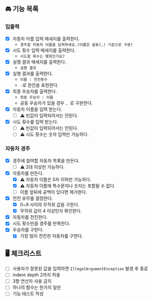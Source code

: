 ## 🚘 기능 목록

### 입출력

- [x] 자동차 이름 입력 메세지를 출력한다.
    - `경주할 자동차 이름을 입력하세요.(이름은 쉼표(,) 기준으로 구분)`
- [x] 시도 횟수 입력 메세지를 출력한다.
    - `시도할 회수는 몇회인가요?`
- [x] 실행 결과 메세지를 출력한다.
    - `실행 결과`
- [x] 실행 결과를 출력한다.
    - `이름 : 전진횟수`
    - `-`로 한칸을 포현한다.
- [x] 최종 우승자를 출력한다.
    - `최종 우승자 : 이름`
    - 공동 우승자가 있을 경우 `, `로 구분한다.
- [x] 자동차 이름을 입력 받는다.
    - [ ] ⚠️ 빈값이 입력되어서는 안된다.
- [x] 시도 횟수를 입력 받는다.
    - [ ] ⚠️ 빈값이 입력되어서는 안된다.
    - [ ] ⚠️ 시도 횟수는 숫자 입력만 가능하다.

### 자동차 경주

- [x] 경주에 참여할 자동차 목록을 만든다.
    - [ ] ⚠️ 2대 이상만 가능하다.
- [x] 자동차를 만든다.
    - [x] ⚠️ 자동차 이름은 5자 이하만 가능하다.
    - [x] ⚠️ 자동차 이름에 특수문자나 숫자는 포함될 수 없다.
    - [ ] 이름 앞뒤에 공백이 있다면 제거한다.
- [x] 전진 유무를 결정한다.
    - [x] 0~9 사이의 무작위 값을 구한다.
    - [x] 무작위 값이 4 이상인지 확인한다.
- [x] 자동차를 전진한다.
- [x] 시도 횟수만큼 경주를 반복한다.
- [x] 우승자를 구한다.
    - [x] 가장 많이 전진한 자동차를 구한다.

## 🖥️ 체크리스트

- [ ] 사용자가 잘못된 값을 입력하면 `IllegalArgumentException` 발생 후 종료
- [ ] indent depth 2까지 허용
- [ ] 3항 연산자 사용 금지
- [ ] 하나의 함수는 한가지 일만
- [ ] 기능 테스트 작성
